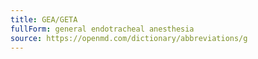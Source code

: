 ```yaml
---
title: GEA/GETA
fullForm: general endotracheal anesthesia
source: https://openmd.com/dictionary/abbreviations/g
---
```

